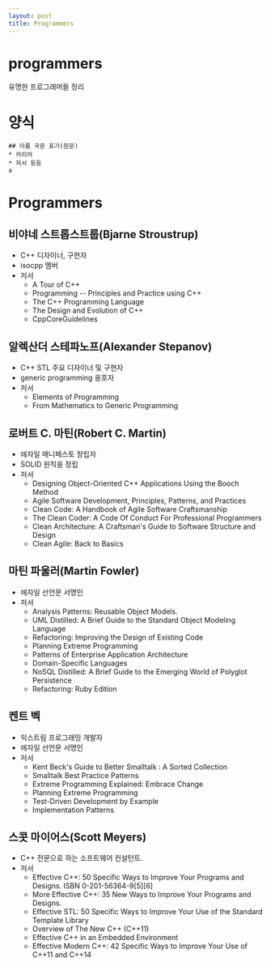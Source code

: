 ```yaml
---
layout: post
title: Programmers
---
```


# programmers
유명한 프로그래머들 정리

# 양식

```
## 이름 국문 표기(원문)
* 커리어
* 저서 등등
a
```

# Programmers

## 비야네 스트롭스트룹(Bjarne Stroustrup)
* C++ 디자이너, 구현자
* isocpp 멤버
* 저서
  * A Tour of C++
  * Programming -- Principles and Practice using C++
  * The C++ Programming Language
  * The Design and Evolution of C++
  * CppCoreGuidelines

## 알렉산더 스테파노프(Alexander Stepanov)
* C++ STL 주요 디자이너 및 구현자
* generic programming 옹호자
* 저서
  * Elements of Programming
  * From Mathematics to Generic Programming

## 로버트 C. 마틴(Robert C. Martin)
* 애자일 매니페스토 창립자
* SOLID 원칙을 정립
* 저서
  * Designing Object-Oriented C++ Applications Using the Booch Method
  * Agile Software Development, Principles, Patterns, and Practices
  * Clean Code: A Handbook of Agile Software Craftsmanship
  * The Clean Coder: A Code Of Conduct For Professional Programmers
  * Clean Architecture: A Craftsman's Guide to Software Structure and Design
  * Clean Agile: Back to Basics

 ## 마틴 파울러(Martin Fowler)
 * 애자일 선언문 서명인
 * 저서
   * Analysis Patterns: Reusable Object Models.
   * UML Distilled: A Brief Guide to the Standard Object Modeling Language
   * Refactoring: Improving the Design of Existing Code
   * Planning Extreme Programming
   * Patterns of Enterprise Application Architecture
   * Domain-Specific Languages
   * NoSQL Distilled: A Brief Guide to the Emerging World of Polyglot Persistence
   * Refactoring: Ruby Edition

## 켄트 벡
* 익스트림 프로그래밍 개발자
* 애자일 선언문 서명인
* 저서
  * Kent Beck's Guide to Better Smalltalk : A Sorted Collection
  * Smalltalk Best Practice Patterns
  * Extreme Programming Explained: Embrace Change
  * Planning Extreme Programming
  * Test-Driven Development by Example
  * Implementation Patterns

## 스콧 마이어스(Scott Meyers)
* C++ 전문으로 하는 소프트웨어 컨설턴트.
* 저서
  * Effective C++: 50 Specific Ways to Improve Your Programs and Designs. ISBN 0-201-56364-9[5][6]
  * More Effective C++: 35 New Ways to Improve Your Programs and Designs.
  * Effective STL: 50 Specific Ways to Improve Your Use of the Standard Template Library
  * Overview of The New C++ (C++11)
  * Effective C++ in an Embedded Environment
  * Effective Modern C++: 42 Specific Ways to Improve Your Use of C++11 and C++14

